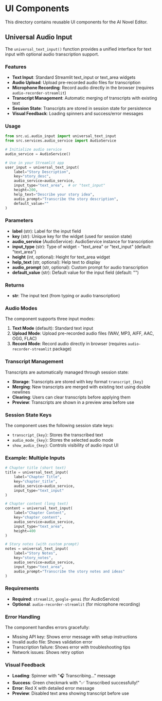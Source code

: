 # UI Components

This directory contains reusable UI components for the AI Novel Editor.

## Universal Audio Input

The `universal_text_input()` function provides a unified interface for text input with optional audio transcription support.

### Features

- **Text Input**: Standard Streamlit text_input or text_area widgets
- **Audio Upload**: Upload pre-recorded audio files for transcription
- **Microphone Recording**: Record audio directly in the browser (requires `audio-recorder-streamlit`)
- **Transcript Management**: Automatic merging of transcripts with existing text
- **Session State**: Transcripts are stored in session state for persistence
- **Visual Feedback**: Loading spinners and success/error messages

### Usage

```python
from src.ui.audio_input import universal_text_input
from src.services.audio_service import AudioService

# Initialize audio service
audio_service = AudioService()

# Use in your Streamlit app
user_input = universal_text_input(
    label="Story Description",
    key="story_desc",
    audio_service=audio_service,
    input_type="text_area",  # or "text_input"
    height=200,
    help_text="Describe your story idea",
    audio_prompt="Transcribe the story description",
    default_value=""
)
```

### Parameters

- **label** (str): Label for the input field
- **key** (str): Unique key for the widget (used for session state)
- **audio_service** (AudioService): AudioService instance for transcription
- **input_type** (str): Type of widget - "text_area" or "text_input" (default: "text_area")
- **height** (int, optional): Height for text_area widget
- **help_text** (str, optional): Help text to display
- **audio_prompt** (str, optional): Custom prompt for audio transcription
- **default_value** (str): Default value for the input field (default: "")

### Returns

- **str**: The input text (from typing or audio transcription)

### Audio Modes

The component supports three input modes:

1. **Text Mode** (default): Standard text input
2. **Upload Mode**: Upload pre-recorded audio files (WAV, MP3, AIFF, AAC, OGG, FLAC)
3. **Record Mode**: Record audio directly in browser (requires `audio-recorder-streamlit` package)

### Transcript Management

Transcripts are automatically managed through session state:

- **Storage**: Transcripts are stored with key format `transcript_{key}`
- **Merging**: New transcripts are merged with existing text using double newlines
- **Clearing**: Users can clear transcripts before applying them
- **Preview**: Transcripts are shown in a preview area before use

### Session State Keys

The component uses the following session state keys:

- `transcript_{key}`: Stores the transcribed text
- `audio_mode_{key}`: Stores the selected audio mode
- `show_audio_{key}`: Controls visibility of audio input UI

### Example: Multiple Inputs

```python
# Chapter title (short text)
title = universal_text_input(
    label="Chapter Title",
    key="chapter_title",
    audio_service=audio_service,
    input_type="text_input"
)

# Chapter content (long text)
content = universal_text_input(
    label="Chapter Content",
    key="chapter_content",
    audio_service=audio_service,
    input_type="text_area",
    height=400
)

# Story notes (with custom prompt)
notes = universal_text_input(
    label="Story Notes",
    key="story_notes",
    audio_service=audio_service,
    input_type="text_area",
    audio_prompt="Transcribe the story notes and ideas"
)
```

### Requirements

- **Required**: `streamlit`, `google-genai` (for AudioService)
- **Optional**: `audio-recorder-streamlit` (for microphone recording)

### Error Handling

The component handles errors gracefully:

- Missing API key: Shows error message with setup instructions
- Invalid audio file: Shows validation error
- Transcription failure: Shows error with troubleshooting tips
- Network issues: Shows retry option

### Visual Feedback

- **Loading**: Spinner with "🎧 Transcribing..." message
- **Success**: Green checkmark with "✅ Transcribed successfully!"
- **Error**: Red X with detailed error message
- **Preview**: Disabled text area showing transcript before use
